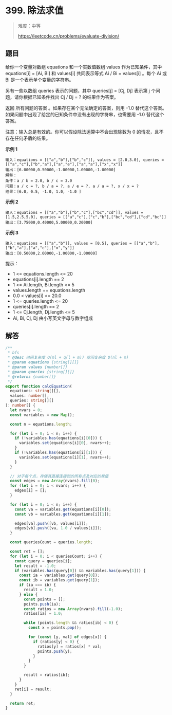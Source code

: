 # 399. 除法求值

> 难度：中等
>
> https://leetcode.cn/problems/evaluate-division/

## 题目

给你一个变量对数组 equations 和一个实数值数组 values 作为已知条件，其中 equations[i] = [Ai, Bi] 和 values[i] 共同表示等式 Ai / Bi = values[i] 。每个 Ai 或 Bi 是一个表示单个变量的字符串。

另有一些以数组 queries 表示的问题，其中 queries[j] = [Cj, Dj] 表示第 j 个问题，请你根据已知条件找出 Cj / Dj = ? 的结果作为答案。

返回 所有问题的答案 。如果存在某个无法确定的答案，则用 -1.0 替代这个答案。如果问题中出现了给定的已知条件中没有出现的字符串，也需要用 -1.0 替代这个答案。

注意：输入总是有效的。你可以假设除法运算中不会出现除数为 0 的情况，且不存在任何矛盾的结果。

**示例 1**

```
输入：equations = [["a","b"],["b","c"]], values = [2.0,3.0], queries = [["a","c"],["b","a"],["a","e"],["a","a"],["x","x"]]
输出：[6.00000,0.50000,-1.00000,1.00000,-1.00000]
解释：
条件：a / b = 2.0, b / c = 3.0
问题：a / c = ?, b / a = ?, a / e = ?, a / a = ?, x / x = ?
结果：[6.0, 0.5, -1.0, 1.0, -1.0 ]
```

**示例 2**

```
输入：equations = [["a","b"],["b","c"],["bc","cd"]], values = [1.5,2.5,5.0], queries = [["a","c"],["c","b"],["bc","cd"],["cd","bc"]]
输出：[3.75000,0.40000,5.00000,0.20000]
```

**示例 3**

```
输入：equations = [["a","b"]], values = [0.5], queries = [["a","b"],["b","a"],["a","c"],["x","y"]]
输出：[0.50000,2.00000,-1.00000,-1.00000]
```

提示：

- 1 <= equations.length <= 20
- equations[i].length == 2
- 1 <= Ai.length, Bi.length <= 5
- values.length == equations.length
- 0.0 < values[i] <= 20.0
- 1 <= queries.length <= 20
- queries[i].length == 2
- 1 <= Cj.length, Dj.length <= 5
- Ai, Bi, Cj, Dj 由小写英文字母与数字组成

## 解答

```typescript
/**
 * bfs
 * @desc 时间复杂度 O(ml + q(l + m)) 空间复杂度 O(nl + m)
 * @param equations {string[][]}
 * @param values {number[]}
 * @param queries {string[][]}
 * @returns {number[]}
 */
export function calcEquation(
  equations: string[][],
  values: number[],
  queries: string[][]
): number[] {
  let nvars = 0;
  const variables = new Map();

  const n = equations.length;

  for (let i = 0; i < n; i++) {
    if (!variables.has(equations[i][0])) {
      variables.set(equations[i][0], nvars++);
    }
    if (!variables.has(equations[i][1])) {
      variables.set(equations[i][1], nvars++);
    }
  }

  // 对于每个点，存储其直接连接到的所有点及对应的权值
  const edges = new Array(nvars).fill(0);
  for (let i = 0; i < nvars; i++) {
    edges[i] = [];
  }

  for (let i = 0; i < n; i++) {
    const va = variables.get(equations[i][0]);
    const vb = variables.get(equations[i][1]);

    edges[va].push([vb, values[i]]);
    edges[vb].push([va, 1.0 / values[i]]);
  }

  const queriesCount = queries.length;

  const ret = [];
  for (let i = 0; i < queriesCount; i++) {
    const query = queries[i];
    let result = -1.0;
    if (variables.has(query[0]) && variables.has(query[1])) {
      const ia = variables.get(query[0]);
      const ib = variables.get(query[1]);
      if (ia === ib) {
        result = 1.0;
      } else {
        const points = [];
        points.push(ia);
        const ratios = new Array(nvars).fill(-1.0);
        ratios[ia] = 1.0;

        while (points.length && ratios[ib] < 0) {
          const x = points.pop();

          for (const [y, val] of edges[x]) {
            if (ratios[y] < 0) {
              ratios[y] = ratios[x] * val;
              points.push(y);
            }
          }
        }

        result = ratios[ib];
      }
    }
    ret[i] = result;
  }

  return ret;
}
```
